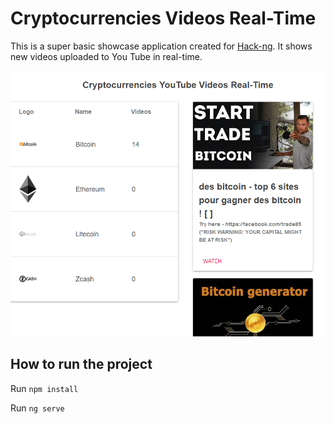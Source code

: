 # Cryptocurrencies Videos Real-Time

This is a super basic showcase application created for [Hack-ng](https://www.facebook.com/events/1929696537285128/). It shows new videos uploaded to You Tube in real-time.

![app logo](/src/assets/images/app-shot.png)

## How to run the project

Run `npm install`

Run `ng serve`
